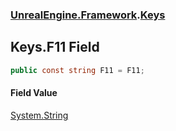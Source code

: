 ### [UnrealEngine.Framework](./UnrealEngine-Framework.md 'UnrealEngine.Framework').[Keys](./Keys.md 'UnrealEngine.Framework.Keys')
## Keys.F11 Field
  
```csharp
public const string F11 = F11;
```
#### Field Value
[System.String](https://docs.microsoft.com/en-us/dotnet/api/System.String 'System.String')  
